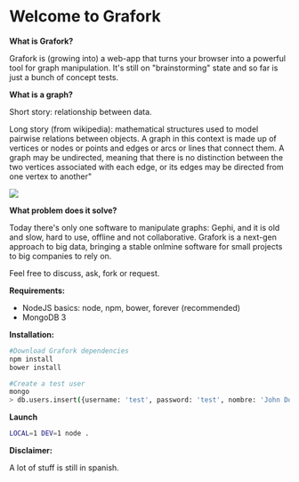 # Welcome to Grafork

**What is Grafork?**

Grafork is (growing into) a web-app that turns your browser into a powerful tool for graph manipulation. It's still on "brainstorming" state and so far is just a bunch of concept tests.

**What is a graph?**

Short story: relationship between data. 

Long story (from wikipedia): mathematical structures used to model pairwise relations between objects. A graph in this context is made up of vertices or nodes or points and edges or arcs or lines that connect them. A graph may be undirected, meaning that there is no distinction between the two vertices associated with each edge, or its edges may be directed from one vertex to another"

![](https://upload.wikimedia.org/wikipedia/commons/thumb/5/5b/6n-graf.svg/250px-6n-graf.svg.png)

**What problem does it solve?**

Today there's only one software to manipulate graphs: Gephi, and it is old and slow, hard to use, offline and not collaborative. Grafork is a next-gen approach to big data, bringing a stable onlmine software for small projects to big companies to rely on.

Feel free to discuss, ask, fork or request.

**Requirements:**
- NodeJS basics: node, npm, bower, forever (recommended)
- MongoDB 3

**Installation:**
```bash
#Download Grafork dependencies
npm install
bower install

#Create a test user
mongo
> db.users.insert({username: 'test', password: 'test', nombre: 'John Doe'})
```

**Launch**
```sh
LOCAL=1 DEV=1 node .
```

**Disclaimer:**

A lot of stuff is still in spanish.
